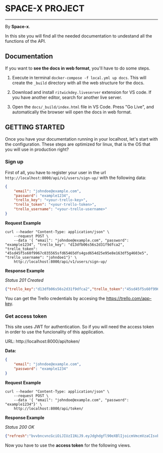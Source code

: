 # SPACE-X PROJECT
---

By **Space-x**.

In this site you will find all the needed documentation to undestand all the functions of the API.


## Documentation

If you want to **see the docs in web format**, you'll have to do some steps.

1. Execute in terminal `docker-compose -f local.yml up docs`. This will create the `_build` directory with all the web structure for the docs.

2. Download and install `ritwickdey.liveserver` extension for VS code. If you have another editor, search for another live server.

3. Open the `docs/_build/index.html` file in VS Code. Press "Go Live", and automatically the browser will open the docs in web format.

## GETTING STARTED

Once you have your documentation running in your localhost, let's start with the configuration. These steps are optimized for linux, that is the OS that you will use in production right?

### Sign up

First of all, you have to register your user in the url `http://localhost:8000/api/v1/users/sign-up/` with the following data:
```json
{
    "email": "johndoe@example.com",
    "password": "example1234",
    "trello_key": "<your-trello-key>",
    "trello_token": "<your-trello-token>",
    "trello_username": "<your-trello-username>"
}
```

**Request Example**

```shell
curl --header "Content-Type: application/json" \
    --request POST \
    --data '{ "email": "johndoe@example.com", "password": "example1234", "trello_key": "d13dfb06s56s2d31f9dfca2", "trello_token": "45sd45f5s60f9967c035565sfd65465dfs4gsd654d25e95e8e163df5g4603e5", "trello_username": "johndoe1"}' \
    http://localhost:8000/api/v1/users/sign-up/
```

**Response Example**

*Status 201 Created*
```json
{"trello_key":"d13dfb06s56s2d31f9dfca2","trello_token":"45sd45f5s60f9967c035565sfd65465dfs4gsd654d25e95e8e163df5g4603e5","trello_username":"johndoe1","email":"johndoe@example.com"}
```

You can get the Trello credentials by accesing the https://trello.com/app-key.

### Get access token

This site uses JWT for authentication. So if you will need the access token in order to use the funcionality of this application.

URL: http://localhost:8000/api/token/

**Data:**
```json
{
    "email": "johndoe@example.com",
    "password": "example1234"
}
```

**Request Example**

```shell
curl --header "Content-Type: application/json" \
    --request POST \
    --data '{ "email": "johndoe@example.com", "password": "example1234"}' \
    http://localhost:8000/api/token/
```

**Response Example**

*Status 200 OK*
```json
{"refresh":"bvvbncvncGciOiJIUzI1NiJ9.eyJdghdgfl90eXBlIjoicmVmcmVzaCIsvbcnety4NjUwMSwianRpIjoiNTA3NjY1MmFmMGQxNGQ1MWE5ZTI0MjIxNGvbndfhdtrjoyfQ.vk8QIye42umH__PQ7asdfxzcvetrDOY3t0aCzoI","access":"eyJ0eXAiadsf6487qiLCJhbGciOiJIUzI1NiJ9.eyJ0b26a5s65adf8q9eXBlIjoiYWNiwiZXhwIjoxNjE3MTAwNDAxLCJqdGkiOiI2MDE3MTc0Y2EzMWI0MTg4Ym65hjgkj645ZmVlNSIsInVzZXJfaWQiOjJ9.dPb6asd5f498M39f2Q60_0y8woQUWPPAVnGVaojAM"}
```

Now you have to use the **access token** for the following views.

